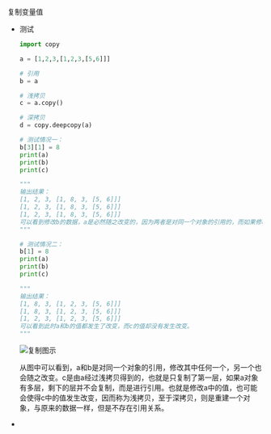 复制变量值

- 测试

  ```python
  import copy
  
  a = [1,2,3,[1,2,3,[5,6]]]
  
  # 引用
  b = a
  
  # 浅拷贝
  c = a.copy()
  
  # 深拷贝
  d = copy.deepcopy(a)
  
  # 测试情况一：
  b[3][1] = 8
  print(a)
  print(b)
  print(c)
  
  """
  输出结果：
  [1, 2, 3, [1, 8, 3, [5, 6]]]
  [1, 2, 3, [1, 8, 3, [5, 6]]]
  [1, 2, 3, [1, 8, 3, [5, 6]]]
  可以看到修改b的数据，a是必然随之改变的，因为两者是对同一个对象的引用的，而如果修改第二层的数据，c也是会随之改变的，也是因为是对同一个对象的引用。
  """
  
  # 测试情况二：
  b[1] = 8
  print(a)
  print(b)
  print(c)
  
  """
  输出结果：
  [1, 8, 3, [1, 2, 3, [5, 6]]]
  [1, 8, 3, [1, 2, 3, [5, 6]]]
  [1, 2, 3, [1, 2, 3, [5, 6]]]
  可以看到此时a和b的值都发生了改变，而c的值却没有发生改变。
  """
  ```

  ![复制图示](C:\Users\千江映月\AppData\Roaming\Typora\typora-user-images\image-20220103220943542.png)

  从图中可以看到，a和b是对同一个对象的引用，修改其中任何一个，另一个也会随之改变。c是由a经过浅拷贝得到的，也就是只复制了第一层，如果a对象有多层，剩下的层并不会复制，而是进行引用。也就是修改a中的值，也可能会使得c中的值发生改变，因而称为浅拷贝，至于深拷贝，则是重建一个对象，与原来的数据一样，但是不存在引用关系。

- 